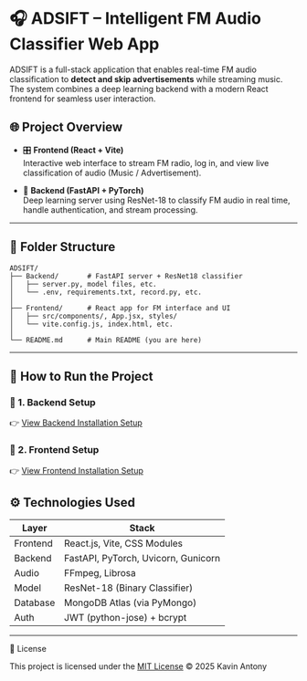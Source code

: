 # 🎧 ADSIFT – Intelligent FM Audio Classifier Web App

ADSIFT is a full-stack application that enables real-time FM audio classification to **detect and skip advertisements** while streaming music. The system combines a deep learning backend with a modern React frontend for seamless user interaction.

## 🌐 Project Overview

- 🎛️ **Frontend (React + Vite)**  
  Interactive web interface to stream FM radio, log in, and view live classification of audio (Music / Advertisement).

- 🧠 **Backend (FastAPI + PyTorch)**  
  Deep learning server using ResNet-18 to classify FM audio in real time, handle authentication, and stream processing.

---

## 📁 Folder Structure
```
ADSIFT/
├── Backend/       # FastAPI server + ResNet18 classifier
│   ├── server.py, model files, etc.
│   └── .env, requirements.txt, record.py, etc.
│
├── Frontend/      # React app for FM interface and UI
│   ├── src/components/, App.jsx, styles/
│   └── vite.config.js, index.html, etc.
│
└── README.md      # Main README (you are here)
```

---

## 🚀 How to Run the Project

### 🔹 1. Backend Setup
👉 [View Backend Installation Setup](./Backend/README.md)

### 🔹 2. Frontend Setup
👉 [View Frontend Installation Setup](./Frontend//README.md)

## ⚙️ Technologies Used

| **Layer**   | **Stack**                              |
|-------------|-----------------------------------------|
| Frontend    | React.js, Vite, CSS Modules             |
| Backend     | FastAPI, PyTorch, Uvicorn, Gunicorn     |
| Audio       | FFmpeg, Librosa                         |
| Model       | ResNet-18 (Binary Classifier)           |
| Database    | MongoDB Atlas (via PyMongo)             |
| Auth        | JWT (python-jose) + bcrypt              |

---

📜 License

This project is licensed under the [MIT License](./LICENSE) © 2025 Kavin Antony
